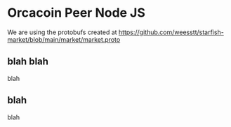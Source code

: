 # Orcacoin Peer Node JS
We are using the protobufs created at <https://github.com/weesstt/starfish-market/blob/main/market/market.proto>

## blah blah
blah

## blah
blah

